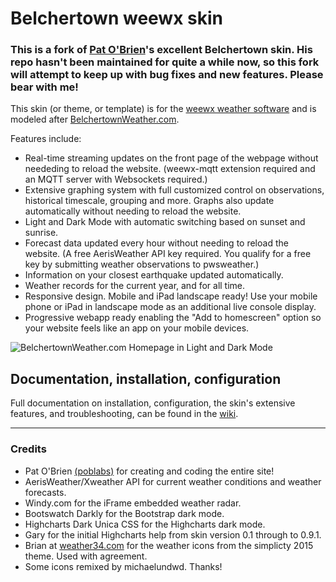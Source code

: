 # Belchertown weewx skin

### This is a fork of [Pat O'Brien](https://github.com/poblabs)'s excellent Belchertown skin. His repo hasn't been maintained for quite a while now, so this fork will attempt to keep up with bug fixes and new features. Please bear with me!

This skin (or theme, or template) is for the [weewx weather software](http://weewx.com) and is modeled after [BelchertownWeather.com](https://belchertownweather.com).

Features include:
* Real-time streaming updates on the front page of the webpage without neededing to reload the website. (weewx-mqtt extension required and an MQTT server with Websockets required.)
* Extensive graphing system with full customized control on observations, historical timescale, grouping and more. Graphs also update automatically without needing to reload the website.
* Light and Dark Mode with automatic switching based on sunset and sunrise.
* Forecast data updated every hour without needing to reload the website. (A free AerisWeather API key required. You qualify for a free key by submitting weather observations to pwsweather.)
* Information on your closest earthquake updated automatically.
* Weather records for the current year, and for all time. 
* Responsive design. Mobile and iPad landscape ready! Use your mobile phone or iPad in landscape mode as an additional live console display.
* Progressive webapp ready enabling the "Add to homescreen" option so your website feels like an app on your mobile devices. 

![BelchertownWeather.com Homepage in Light and Dark Mode](https://raw.githubusercontent.com/poblabs/weewx-belchertown/57618035bd6da988b7dc2d96c5ab04511d9d44a1/assets/light_dark_modes.jpg)



## Documentation, installation, configuration

Full documentation on installation, configuration, the skin's extensive features, and troubleshooting, can be found in the [wiki](https://github.com/uajqq/weewx-belchertown-new/wiki).

---

### Credits
* Pat O'Brien [(poblabs)](https://github.com/poblabs) for creating and coding the entire site!
* AerisWeather/Xweather API for current weather conditions and weather forecasts.
* Windy.com for the iFrame embedded weather radar.
* Bootswatch Darkly for the Bootstrap dark mode.
* Highcharts Dark Unica CSS for the Highcharts dark mode.
* Gary for the initial Highcharts help from skin version 0.1 through to 0.9.1. 
* Brian at [weather34.com](http://weather34.com) for the weather icons from the simplicty 2015 theme. Used with agreement.
* Some icons remixed by michaelundwd. Thanks!
